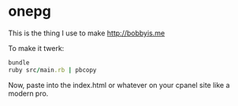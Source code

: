 # onepg

This is the thing I use to make http://bobbyis.me

To make it twerk:

```ruby
bundle
ruby src/main.rb | pbcopy
```

Now, paste into the index.html or whatever on your cpanel site like a modern pro.

